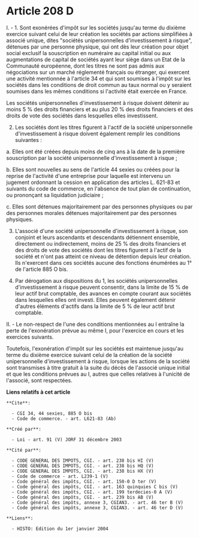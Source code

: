 # Article 208 D

I. - 1. Sont exonérées d'impôt sur les sociétés jusqu'au terme du dixième exercice suivant celui de leur création les
sociétés par actions simplifiées à associé unique, dites "sociétés unipersonnelles d'investissement à risque", détenues par
une personne physique, qui ont dès leur création pour objet social exclusif la souscription en numéraire au capital initial
ou aux augmentations de capital de sociétés ayant leur siège dans un Etat de la Communauté européenne, dont les titres ne
sont pas admis aux négociations sur un marché réglementé français ou étranger, qui exercent une activité mentionnée à
l'article 34 et qui sont soumises à l'impôt sur les sociétés dans les conditions de droit commun au taux normal ou y seraient
soumises dans les mêmes conditions si l'activité était exercée en France.

Les sociétés unipersonnelles d'investissement à risque doivent détenir au moins 5 % des droits financiers et au plus 20 % des
droits financiers et des droits de vote des sociétés dans lesquelles elles investissent.

2. Les sociétés dont les titres figurent à l'actif de la société unipersonnelle d'investissement à risque doivent également
remplir les conditions suivantes :

a. Elles ont été créées depuis moins de cinq ans à la date de la première souscription par la société unipersonnelle
d'investissement à risque ;

b. Elles sont nouvelles au sens de l'article 44 sexies ou créées pour la reprise de l'activité d'une entreprise pour laquelle
est intervenu un jugement ordonnant la cession en application des articles L. 621-83 et suivants du code de commerce, en
l'absence de tout plan de continuation, ou prononçant sa liquidation judiciaire ;

c. Elles sont détenues majoritairement par des personnes physiques ou par des personnes morales détenues majoritairement par
des personnes physiques.

3. L'associé d'une société unipersonnelle d'investissement à risque, son conjoint et leurs ascendants et descendants
détiennent ensemble, directement ou indirectement, moins de 25 % des droits financiers et des droits de vote des sociétés
dont les titres figurent à l'actif de la société et n'ont pas atteint ce niveau de détention depuis leur création. Ils
n'exercent dans ces sociétés aucune des fonctions énumérées au 1° de l'article 885 O bis.

4. Par dérogation aux dispositions du 1, les sociétés unipersonnelles d'investissement à risque peuvent consentir, dans la
limite de 15 % de leur actif brut comptable, des avances en compte courant aux sociétés dans lesquelles elles ont investi.
Elles peuvent également détenir d'autres éléments d'actifs dans la limite de 5 % de leur actif brut comptable.

II. - Le non-respect de l'une des conditions mentionnées au I entraîne la perte de l'exonération prévue au même I, pour
l'exercice en cours et les exercices suivants.

Toutefois, l'exonération d'impôt sur les sociétés est maintenue jusqu'au terme du dixième exercice suivant celui de la
création de la société unipersonnelle d'investissement à risque, lorsque les actions de la société sont transmises à titre
gratuit à la suite du décès de l'associé unique initial et que les conditions prévues au I, autres que celles relatives à
l'unicité de l'associé, sont respectées.

**Liens relatifs à cet article**

	**Cite**:

	  - CGI 34, 44 sexies, 885 O bis
	  - Code de commerce. - art. L621-83 (Ab)

	**Créé par**:

	  - Loi - art. 91 (V) JORF 31 décembre 2003

	**Cité par**:

	  - CODE GENERAL DES IMPOTS, CGI. - art. 238 bis HI (V)
	  - CODE GENERAL DES IMPOTS, CGI. - art. 238 bis HQ (V)
	  - CODE GENERAL DES IMPOTS, CGI. - art. 238 bis HX (V)
	  - Code de commerce - art. L239-1 (V)
	  - Code général des impôts, CGI. - art. 150-0 D ter (V)
	  - Code général des impôts, CGI. - art. 163 quinquies C bis (V)
	  - Code général des impôts, CGI. - art. 199 terdecies-0 A (V)
	  - Code général des impôts, CGI. - art. 239 bis AB (V)
	  - Code général des impôts, annexe 3, CGIAN3. - art. 46 ter B (V)
	  - Code général des impôts, annexe 3, CGIAN3. - art. 46 ter D (V)

	**Liens**:

	  - HISTO: Edition du 1er janvier 2004
